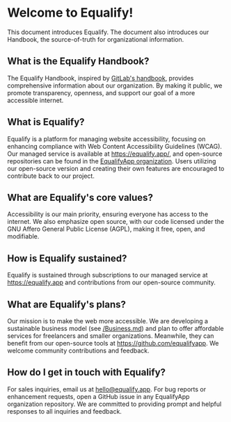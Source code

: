 # Welcome to Equalify!

This document introduces Equalify. The document also introduces our Handbook, the source-of-truth for organizational information.

## What is the Equalify Handbook?
The Equalify Handbook, inspired by [GitLab's handbook](https://about.gitlab.com/handbook/), provides comprehensive information about our organization. By making it public, we promote transparency, openness, and support our goal of a more accessible internet.

## What is Equalify?
Equalify is a platform for managing website accessibility, focusing on enhancing compliance with Web Content Accessibility Guidelines (WCAG). Our managed service is available at https://equalify.app/, and open-source repositories can be found in the [EqualifyApp organization](https://github.com/EqualifyApp). Users utilizing our open-source version and creating their own features are encouraged to contribute back to our project.

## What are Equalify's core values?
Accessibility is our main priority, ensuring everyone has access to the internet. We also emphasize open source, with our code licensed under the GNU Affero General Public License (AGPL), making it free, open, and modifiable.

## How is Equalify sustained?
Equalify is sustained through subscriptions to our managed service at https://equalify.app and contributions from our open-source community.

## What are Equalify's plans?
Our mission is to make the web more accessible. We are developing a sustainable business model (see [/Business.md](/Business.md)) and plan to offer affordable services for freelancers and smaller organizations. Meanwhile, they can benefit from our open-source tools at https://github.com/equalifyapp. We welcome community contributions and feedback.

## How do I get in touch with Equalify?
For sales inquiries, email us at [hello@equalify.app](mailto:hello@equalify.app). For bug reports or enhancement requests, open a GitHub issue in any EqualifyApp organization repository. We are committed to providing prompt and helpful responses to all inquiries and feedback.
